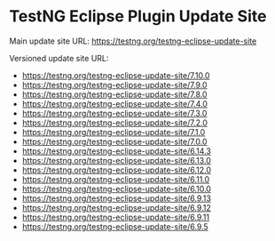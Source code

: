 TestNG Eclipse Plugin Update Site
====

Main update site URL: https://testng.org/testng-eclipse-update-site

Versioned update site URL:
* https://testng.org/testng-eclipse-update-site/7.10.0
* https://testng.org/testng-eclipse-update-site/7.9.0
* https://testng.org/testng-eclipse-update-site/7.8.0
* https://testng.org/testng-eclipse-update-site/7.4.0
* https://testng.org/testng-eclipse-update-site/7.3.0
* https://testng.org/testng-eclipse-update-site/7.2.0
* https://testng.org/testng-eclipse-update-site/7.1.0
* https://testng.org/testng-eclipse-update-site/7.0.0
* https://testng.org/testng-eclipse-update-site/6.14.3
* https://testng.org/testng-eclipse-update-site/6.13.0
* https://testng.org/testng-eclipse-update-site/6.12.0
* https://testng.org/testng-eclipse-update-site/6.11.0
* https://testng.org/testng-eclipse-update-site/6.10.0
* https://testng.org/testng-eclipse-update-site/6.9.13
* https://testng.org/testng-eclipse-update-site/6.9.12
* https://testng.org/testng-eclipse-update-site/6.9.11
* https://testng.org/testng-eclipse-update-site/6.9.5
